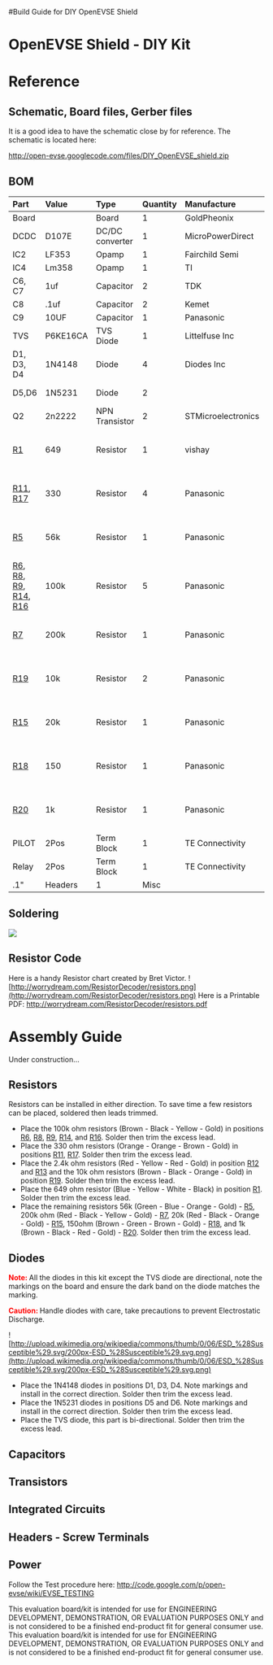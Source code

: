 #Build Guide for DIY OpenEVSE Shield


# OpenEVSE Shield - DIY Kit #


# Reference #


## Schematic, Board files, Gerber files ##
It is a good idea to have the schematic close by for reference.
The schematic is located here:

http://open-evse.googlecode.com/files/DIY_OpenEVSE_shield.zip




## BOM ##
|Part|Value|	Type|	Quantity|	Manufacture|	Part Number| Marking |
|:---|:----|:----|:--------|:-----------|:-----------|:--------|
|Board|	    |	Board|	1       |	GoldPheonix|	Board      |         |
|DCDC|	D107E|	DC/DC converter|	1       |	MicroPowerDirect|	D117E      |         |
|IC2 |	LF353|	Opamp|	1       |	Fairchild Semi|	LF353NFS-ND| LF353   |
|IC4 |	Lm358|	Opamp|	1       |	TI         |	296-1395-5-ND| LM368   |
|C6, C7|	1uf |	Capacitor|	2       |	TDK        |	445-8607-ND| 105     |
|C8  |	.1uf|	Capacitor|	2       |	Kemet      |	399-9872-1-ND| 104     |
|C9  |	10UF|	Capacitor|	1       |	Panasonic  |	P5148-ND   |         |
|TVS |	P6KE16CA|	TVS Diode|	1       |	Littelfuse Inc| 	P6KE16CA  | bi-directional |
|D1, D3, D4|	1N4148|	Diode|	4       |	Diodes Inc |	1N4148DICT-ND|         |
|D5,D6	|1N5231 |Diode|	2       |	           |	1N5231BVSCT-ND|         |
|Q2	 |2n2222|	NPN Transistor|	2       |	STMicroelectronics|	497-2598-ND|         |
|[R1](https://code.google.com/p/open-evse/source/detail?r=1)|	649 |	Resistor|	1       |	vishay     |	PPC649YCT-ND| Blue - Yellow - White - Black|
|[R11](https://code.google.com/p/open-evse/source/detail?r=11), [R17](https://code.google.com/p/open-evse/source/detail?r=17)|	330 |	Resistor|	4       |	Panasonic  |	CF14JT330RCT-ND| Orange - Orange - Brown - Gold|
|[R5](https://code.google.com/p/open-evse/source/detail?r=5)|	56k |	Resistor	|1	       |Panasonic   |	CF14JT56K0CT-ND| Green - Blue - Orange - Gold |
|[R6](https://code.google.com/p/open-evse/source/detail?r=6), [R8](https://code.google.com/p/open-evse/source/detail?r=8), [R9](https://code.google.com/p/open-evse/source/detail?r=9), [R14](https://code.google.com/p/open-evse/source/detail?r=14), [R16](https://code.google.com/p/open-evse/source/detail?r=16)|	100k|	Resistor|	5       |	Panasonic  |	CF14JT100K0CT-ND| Brown - Black - Yellow - Gold |
|[R7](https://code.google.com/p/open-evse/source/detail?r=7)|	200k|	Resistor|	1       |	Panasonic  |	CF14JT200K0CT-ND| Red - Black - Yellow - Gold |
|[R19](https://code.google.com/p/open-evse/source/detail?r=19)|	10k |	Resistor|	2       |	Panasonic  |	CF14JT10K0CT-ND| Brown - Black - Orange - Gold |
|[R15](https://code.google.com/p/open-evse/source/detail?r=15)|	20k |	Resistor|	1       |	Panasonic  |	CF14JT20K0CT-ND| Red - Black - Orange - Gold |
|[R18](https://code.google.com/p/open-evse/source/detail?r=18)|	150 |	Resistor|	1       |	Panasonic  |	CF14JT150RCT-ND| Brown - Green - Brown - Gold|
|[R20](https://code.google.com/p/open-evse/source/detail?r=20)	|1k   |	Resistor|	1       |	Panasonic  |	CF14JT1K00CT-ND| Brown - Black - Red - Gold|
|PILOT |2Pos |	Term Block|	1       |	TE Connectivity|	1776244-2  |         |
|Relay	|2Pos |	Term Block|	1       |	TE Connectivity	|1776275-2   |         |
|.1" |Headers	|		1  |	Misc    |	           |            |         |

## Soldering ##

[![](http://mightyohm.com/blog/wp-content/uploads/2011/04/FullSolderComic_EN_Page_1_resized.png)](http://mightyohm.com/files/soldercomic/FullSolderComic_EN.pdf)

## Resistor Code ##

Here is a handy Resistor chart created by Bret Victor.
![http://worrydream.com/ResistorDecoder/resistors.png](http://worrydream.com/ResistorDecoder/resistors.png)
Here is a Printable PDF:
http://worrydream.com/ResistorDecoder/resistors.pdf

# Assembly Guide #

Under construction...

## Resistors ##
Resistors can be installed in either direction. To save time a few resistors can be placed, soldered then leads trimmed.

  * Place the 100k ohm resistors (Brown - Black - Yellow - Gold) in positions [R6](https://code.google.com/p/open-evse/source/detail?r=6), [R8](https://code.google.com/p/open-evse/source/detail?r=8), [R9](https://code.google.com/p/open-evse/source/detail?r=9), [R14](https://code.google.com/p/open-evse/source/detail?r=14), and [R16](https://code.google.com/p/open-evse/source/detail?r=16). Solder then trim the excess lead.
  * Place the 330 ohm resistors (Orange - Orange - Brown - Gold) in positions [R11](https://code.google.com/p/open-evse/source/detail?r=11), [R17](https://code.google.com/p/open-evse/source/detail?r=17). Solder then trim the excess lead.
  * Place the 2.4k ohm resistors (Red - Yellow - Red - Gold) in position [R12](https://code.google.com/p/open-evse/source/detail?r=12) and [R13](https://code.google.com/p/open-evse/source/detail?r=13) and the 10k ohm resistors (Brown - Black - Orange - Gold) in position [R19](https://code.google.com/p/open-evse/source/detail?r=19). Solder then trim the excess lead.
  * Place the 649 ohm resistor (Blue - Yellow - White - Black) in position [R1](https://code.google.com/p/open-evse/source/detail?r=1). Solder then trim the excess lead.
  * Place the remaining resistors 56k (Green - Blue - Orange - Gold) - [R5](https://code.google.com/p/open-evse/source/detail?r=5), 200k ohm (Red - Black - Yellow - Gold) - [R7](https://code.google.com/p/open-evse/source/detail?r=7), 20k (Red - Black - Orange - Gold) - [R15](https://code.google.com/p/open-evse/source/detail?r=15), 150ohm (Brown - Green - Brown - Gold) - [R18](https://code.google.com/p/open-evse/source/detail?r=18), and 1k (Brown - Black - Red - Gold) - [R20](https://code.google.com/p/open-evse/source/detail?r=20). Solder then trim the excess lead.




## Diodes ##
<b><font color='red'>Note: </font></b> All the diodes in this kit except the TVS diode are directional, note the markings on the board and ensure the dark band on the diode matches the marking.

<b><font color='red'>Caution: </font></b> Handle diodes with care, take precautions to prevent Electrostatic Discharge.

![http://upload.wikimedia.org/wikipedia/commons/thumb/0/06/ESD_%28Susceptible%29.svg/200px-ESD_%28Susceptible%29.svg.png](http://upload.wikimedia.org/wikipedia/commons/thumb/0/06/ESD_%28Susceptible%29.svg/200px-ESD_%28Susceptible%29.svg.png)
  * Place the 1N4148 diodes in positions D1, D3, D4. Note markings and install in the correct direction. Solder then trim the excess lead.
  * Place the 1N5231 diodes in positions D5 and D6. Note markings and install in the correct direction. Solder then trim the excess lead.
  * Place the TVS diode, this part is bi-directional. Solder then trim the excess lead.

## Capacitors ##

## Transistors ##

## Integrated Circuits ##

## Headers - Screw Terminals ##

## Power ##



Follow the Test procedure here: http://code.google.com/p/open-evse/wiki/EVSE_TESTING


This evaluation board/kit is intended for use for ENGINEERING DEVELOPMENT, DEMONSTRATION, OR EVALUATION PURPOSES ONLY and is not considered to be a finished end-product fit for general consumer use.
This evaluation board/kit is intended for use for ENGINEERING DEVELOPMENT, DEMONSTRATION, OR EVALUATION PURPOSES ONLY and is not considered to be a finished end-product fit for general consumer use.